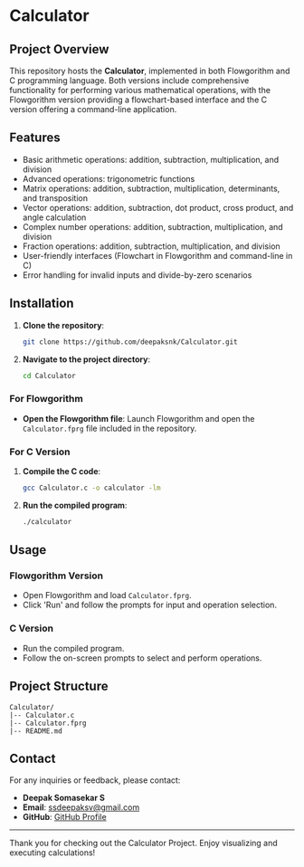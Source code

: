 # Calculator

## Project Overview
This repository hosts the **Calculator**, implemented in both Flowgorithm and C programming language. Both versions include comprehensive functionality for performing various mathematical operations, with the Flowgorithm version providing a flowchart-based interface and the C version offering a command-line application.

## Features
- Basic arithmetic operations: addition, subtraction, multiplication, and division
- Advanced operations: trigonometric functions
- Matrix operations: addition, subtraction, multiplication, determinants, and transposition
- Vector operations: addition, subtraction, dot product, cross product, and angle calculation
- Complex number operations: addition, subtraction, multiplication, and division
- Fraction operations: addition, subtraction, multiplication, and division
- User-friendly interfaces (Flowchart in Flowgorithm and command-line in C)
- Error handling for invalid inputs and divide-by-zero scenarios

## Installation  
1. **Clone the repository**:
   ```bash
   git clone https://github.com/deepaksnk/Calculator.git
   ```

2. **Navigate to the project directory**:
   ```bash
   cd Calculator
   ```

### For Flowgorithm
- **Open the Flowgorithm file**:
  Launch Flowgorithm and open the `Calculator.fprg` file included in the repository.

### For C Version
1. **Compile the C code**:
   ```bash
   gcc Calculator.c -o calculator -lm
   ```

2. **Run the compiled program**:
   ```bash
   ./calculator
   ```

## Usage
### Flowgorithm Version
- Open Flowgorithm and load `Calculator.fprg`.
- Click 'Run' and follow the prompts for input and operation selection.

### C Version
- Run the compiled program.
- Follow the on-screen prompts to select and perform operations.

## Project Structure
```
Calculator/
|-- Calculator.c
|-- Calculator.fprg
|-- README.md
```

## Contact
For any inquiries or feedback, please contact:
- **Deepak Somasekar S**
- **Email**: ssdeepaksv@gmail.com
- **GitHub**: [GitHub Profile](https://github.com/deepaksnk)

---
Thank you for checking out the Calculator Project. Enjoy visualizing and executing calculations!

